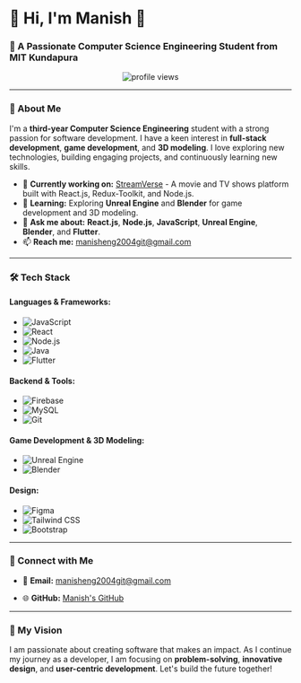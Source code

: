 # 💫 Hi, I'm Manish 👋

### 🚀 A Passionate Computer Science Engineering Student from MIT Kundapura

<p align="center">
  <img src="https://komarev.com/ghpvc/?username=MANISH-Kun&label=Profile%20views&color=0e75b6&style=flat" alt="profile views"/>
</p>

---

### 🌟 About Me

I'm a **third-year Computer Science Engineering** student with a strong passion for software development. I have a keen interest in **full-stack development**, **game development**, and **3D modeling**. I love exploring new technologies, building engaging projects, and continuously learning new skills.

- 🔭 **Currently working on:** [StreamVerse](https://github.com/MANISH-Kun/StreamVerse) - A movie and TV shows platform built with React.js, Redux-Toolkit, and Node.js.
- 🌱 **Learning:** Exploring **Unreal Engine** and **Blender** for game development and 3D modeling.
- 💬 **Ask me about:** **React.js**, **Node.js**, **JavaScript**, **Unreal Engine**, **Blender**, and **Flutter**.
- 📫 **Reach me:** [manisheng2004git@gmail.com](mailto:manisheng2004git@gmail.com)

---

### 🛠️ Tech Stack

#### **Languages & Frameworks:**
- ![JavaScript](https://img.shields.io/badge/JavaScript-F7DF1E?style=flat&logo=javascript&logoColor=black)
- ![React](https://img.shields.io/badge/React-61DAFB?style=flat&logo=react&logoColor=black)
- ![Node.js](https://img.shields.io/badge/Node.js-339933?style=flat&logo=node.js&logoColor=white)
- ![Java](https://img.shields.io/badge/Java-007396?style=flat&logo=java&logoColor=white)
- ![Flutter](https://img.shields.io/badge/Flutter-02569B?style=flat&logo=flutter&logoColor=white)

#### **Backend & Tools:**
- ![Firebase](https://img.shields.io/badge/Firebase-FFCA28?style=flat&logo=firebase&logoColor=black)
- ![MySQL](https://img.shields.io/badge/MySQL-4479A1?style=flat&logo=mysql&logoColor=white)
- ![Git](https://img.shields.io/badge/Git-F05032?style=flat&logo=git&logoColor=white)

#### **Game Development & 3D Modeling:**
- ![Unreal Engine](https://img.shields.io/badge/Unreal%20Engine-313131?style=flat&logo=unreal-engine&logoColor=white)
- ![Blender](https://img.shields.io/badge/Blender-F5792A?style=flat&logo=blender&logoColor=white)

#### **Design:**
- ![Figma](https://img.shields.io/badge/Figma-F24E1E?style=flat&logo=figma&logoColor=white)
- ![Tailwind CSS](https://img.shields.io/badge/Tailwind%20CSS-38B2AC?style=flat&logo=tailwind-css&logoColor=white)
- ![Bootstrap](https://img.shields.io/badge/Bootstrap-7952B3?style=flat&logo=bootstrap&logoColor=white)

---

### 💼 Connect with Me

- 📧 **Email:** [manisheng2004git@gmail.com](mailto:manisheng2004git@gmail.com)

- 🌐 **GitHub:** [Manish's GitHub](https://github.com/MANISH-Kun)

---

### 🎯 My Vision

I am passionate about creating software that makes an impact. As I continue my journey as a developer, I am focusing on **problem-solving**, **innovative design**, and **user-centric development**. Let's build the future together!
